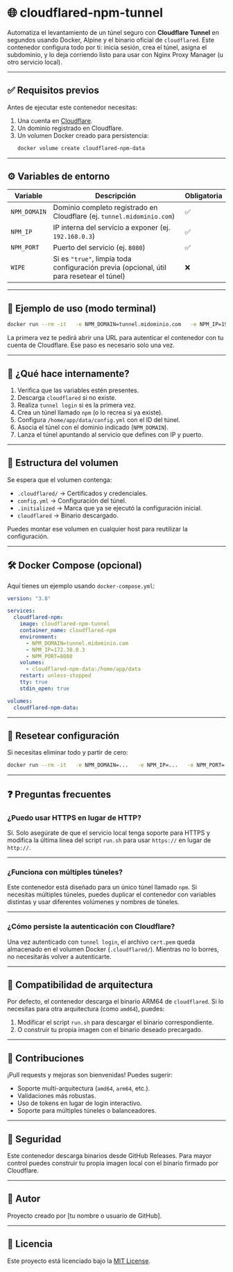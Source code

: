 # 🌐 cloudflared-npm-tunnel

Automatiza el levantamiento de un túnel seguro con **Cloudflare Tunnel** en segundos usando Docker, Alpine y el binario oficial de `cloudflared`. Este contenedor configura todo por ti: inicia sesión, crea el túnel, asigna el subdominio, y lo deja corriendo listo para usar con Nginx Proxy Manager (u otro servicio local).

---

## ✅ Requisitos previos

Antes de ejecutar este contenedor necesitas:

1. Una cuenta en [Cloudflare](https://dash.cloudflare.com/).
2. Un dominio registrado en Cloudflare.
3. Un volumen Docker creado para persistencia:
   ```bash
   docker volume create cloudflared-npm-data
   ```

---

## ⚙️ Variables de entorno

| Variable     | Descripción                                                                              | Obligatoria |
| ------------ | ---------------------------------------------------------------------------------------- | ----------- |
| `NPM_DOMAIN` | Dominio completo registrado en Cloudflare (ej. `tunnel.midominio.com`)                   | ✅          |
| `NPM_IP`     | IP interna del servicio a exponer (ej. `192.168.0.3`)                                    | ✅          |
| `NPM_PORT`   | Puerto del servicio (ej. `8080`)                                                         | ✅          |
| `WIPE`       | Si es `"true"`, limpia toda configuración previa (opcional, útil para resetear el túnel) | ❌          |

---

## 🐳 Ejemplo de uso (modo terminal)

```bash
docker run --rm -it   -e NPM_DOMAIN=tunnel.midominio.com   -e NPM_IP=192.168.0.3   -e NPM_PORT=8080   -v cloudflared-npm-data:/home/app/data   cloudflared-npm-tunnel
```

La primera vez te pedirá abrir una URL para autenticar el contenedor con tu cuenta de Cloudflare. Ese paso es necesario solo una vez.

---

## 🧠 ¿Qué hace internamente?

1. Verifica que las variables estén presentes.
2. Descarga `cloudflared` si no existe.
3. Realiza `tunnel login` si es la primera vez.
4. Crea un túnel llamado `npm` (o lo recrea si ya existe).
5. Configura `/home/app/data/config.yml` con el ID del túnel.
6. Asocia el túnel con el dominio indicado (`NPM_DOMAIN`).
7. Lanza el túnel apuntando al servicio que defines con IP y puerto.

---

## 📂 Estructura del volumen

Se espera que el volumen contenga:

- `.cloudflared/` → Certificados y credenciales.
- `config.yml` → Configuración del túnel.
- `.initialized` → Marca que ya se ejecutó la configuración inicial.
- `cloudflared` → Binario descargado.

Puedes montar ese volumen en cualquier host para reutilizar la configuración.

---

## 🛠️ Docker Compose (opcional)

Aquí tienes un ejemplo usando `docker-compose.yml`:

```yaml
version: "3.8"

services:
  cloudflared-npm:
    image: cloudflared-npm-tunnel
    container_name: cloudflared-npm
    environment:
      - NPM_DOMAIN=tunnel.midominio.com
      - NPM_IP=172.30.0.3
      - NPM_PORT=8080
    volumes:
      - cloudflared-npm-data:/home/app/data
    restart: unless-stopped
    tty: true
    stdin_open: true

volumes:
  cloudflared-npm-data:
```

---

## 🧹 Resetear configuración

Si necesitas eliminar todo y partir de cero:

```bash
docker run --rm -it   -e NPM_DOMAIN=...   -e NPM_IP=...   -e NPM_PORT=...   -e WIPE=true   -v cloudflared-npm-data:/home/app/data   cloudflared-npm-tunnel
```

---

## ❓ Preguntas frecuentes

### ¿Puedo usar HTTPS en lugar de HTTP?

Sí. Solo asegúrate de que el servicio local tenga soporte para HTTPS y modifica la última línea del script `run.sh` para usar `https://` en lugar de `http://`.

---

### ¿Funciona con múltiples túneles?

Este contenedor está diseñado para un único túnel llamado `npm`. Si necesitas múltiples túneles, puedes duplicar el contenedor con variables distintas y usar diferentes volúmenes y nombres de túneles.

---

### ¿Cómo persiste la autenticación con Cloudflare?

Una vez autenticado con `tunnel login`, el archivo `cert.pem` queda almacenado en el volumen Docker (`.cloudflared/`). Mientras no lo borres, no necesitarás volver a autenticarte.

---

## 🧪 Compatibilidad de arquitectura

Por defecto, el contenedor descarga el binario ARM64 de `cloudflared`. Si lo necesitas para otra arquitectura (como `amd64`), puedes:

1. Modificar el script `run.sh` para descargar el binario correspondiente.
2. O construir tu propia imagen con el binario deseado precargado.

---

## 🤝 Contribuciones

¡Pull requests y mejoras son bienvenidas! Puedes sugerir:

- Soporte multi-arquitectura (`amd64`, `arm64`, etc.).
- Validaciones más robustas.
- Uso de tokens en lugar de login interactivo.
- Soporte para múltiples túneles o balanceadores.

---

## 🔐 Seguridad

Este contenedor descarga binarios desde GitHub Releases. Para mayor control puedes construir tu propia imagen local con el binario firmado por Cloudflare.

---

## 👤 Autor

Proyecto creado por [tu nombre o usuario de GitHub].

---

## 🧾 Licencia

Este proyecto está licenciado bajo la [MIT License](LICENSE).
